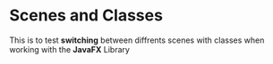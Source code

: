 # Scenes and Classes
This is to test **switching** between diffrents scenes with classes when working with the
**JavaFX** Library
